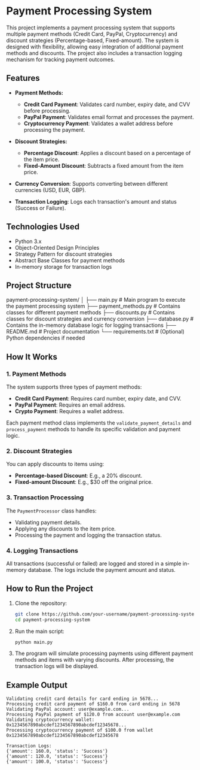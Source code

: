 # Payment Processing System

This project implements a payment processing system that supports multiple payment methods (Credit Card, PayPal, Cryptocurrency) and discount strategies (Percentage-based, Fixed-amount). The system is designed with flexibility, allowing easy integration of additional payment methods and discounts. The project also includes a transaction logging mechanism for tracking payment outcomes.

## Features

- **Payment Methods:**
  - **Credit Card Payment**: Validates card number, expiry date, and CVV before processing.
  - **PayPal Payment**: Validates email format and processes the payment.
  - **Cryptocurrency Payment**: Validates a wallet address before processing the payment.

- **Discount Strategies:**
  - **Percentage Discount**: Applies a discount based on a percentage of the item price.
  - **Fixed-Amount Discount**: Subtracts a fixed amount from the item price.

- **Currency Conversion**: Supports converting between different currencies (USD, EUR, GBP).

- **Transaction Logging**: Logs each transaction's amount and status (Success or Failure).

## Technologies Used

- Python 3.x
- Object-Oriented Design Principles
- Strategy Pattern for discount strategies
- Abstract Base Classes for payment methods
- In-memory storage for transaction logs

## Project Structure
payment-processing-system/
│
├── main.py # Main program to execute the payment processing system
├── payment_methods.py # Contains classes for different payment methods
├── discounts.py # Contains classes for discount strategies and currency conversion
├── database.py # Contains the in-memory database logic for logging transactions
├── README.md # Project documentation
└── requirements.txt # (Optional) Python dependencies if needed

## How It Works

### 1. Payment Methods

The system supports three types of payment methods:
- **Credit Card Payment**: Requires card number, expiry date, and CVV.
- **PayPal Payment**: Requires an email address.
- **Crypto Payment**: Requires a wallet address.

Each payment method class implements the `validate_payment_details` and `process_payment` methods to handle its specific validation and payment logic.

### 2. Discount Strategies

You can apply discounts to items using:
- **Percentage-based Discount**: E.g., a 20% discount.
- **Fixed-amount Discount**: E.g., $30 off the original price.

### 3. Transaction Processing

The `PaymentProcessor` class handles:
- Validating payment details.
- Applying any discounts to the item price.
- Processing the payment and logging the transaction status.

### 4. Logging Transactions

All transactions (successful or failed) are logged and stored in a simple in-memory database. The logs include the payment amount and status.

## How to Run the Project

1. Clone the repository:

    ```bash
    git clone https://github.com/your-username/payment-processing-system.git
    cd payment-processing-system
    ```

2. Run the main script:

    ```bash
    python main.py
    ```

3. The program will simulate processing payments using different payment methods and items with varying discounts. After processing, the transaction logs will be displayed.

## Example Output

```plaintext
Validating credit card details for card ending in 5678...
Processing credit card payment of $160.0 from card ending in 5678
Validating PayPal account: user@example.com...
Processing PayPal payment of $120.0 from account user@example.com
Validating cryptocurrency wallet: 0x1234567890abcdef1234567890abcdef12345678...
Processing cryptocurrency payment of $100.0 from wallet 0x1234567890abcdef1234567890abcdef12345678

Transaction Logs:
{'amount': 160.0, 'status': 'Success'}
{'amount': 120.0, 'status': 'Success'}
{'amount': 100.0, 'status': 'Success'}
